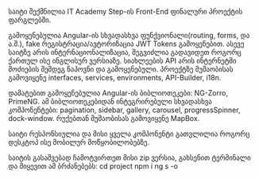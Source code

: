 საიტი შექმნილია IT Academy Step-ის Front-End ფინალური პროექტის ფარგლებში.

გამოყენებულია Angular-ის სხვადასხვა ფუნქვიონალი(routing, forms, და ა.შ.), fake რეგისტრაცია/ავტორიზაცია JWT Tokens გამოყენებით.
ასევე საიტზე არის ინტერნაციონალიზაცია, შეგვიძლია გადავიდეთ როგორც ქართულ ისე ინგლისურ ვერსიაზე.
სიახლეების API არის ინტერნეტში მოძიების შემდეგ ნაპოვნი და გამოყენებული.
პროექტზე მუშაობისას გამოვიყენე interfaces, services, environments, API-Builder, i18n.

დამატებით გამოყენებულია Angular-ის ბიბლიოთეკები: NG-Zorro, PrimeNG.
ამ ბიბლიოთეკებიდან ინტეგრირებული სხვადასხვა კომპონენტები: pagination, sidebar, gallery, carousel, progressSpinner, dock-window.
რუქებთან მუშაობისას გამოვიყენე MapBox.

საიტი რესპონსიულია და მისი ყველა კომპონენტი გათვლილია როგორც დესკტოპ ისე მობილურ მოწყობილობებზე.

საიტის გასაშვებად ჩამოტვირთეთ მისი zip ვერსია, გახსენით ტერმინალი და მიყევით ამ ბრძანებებს: 
cd project
npm i
ng s -o
